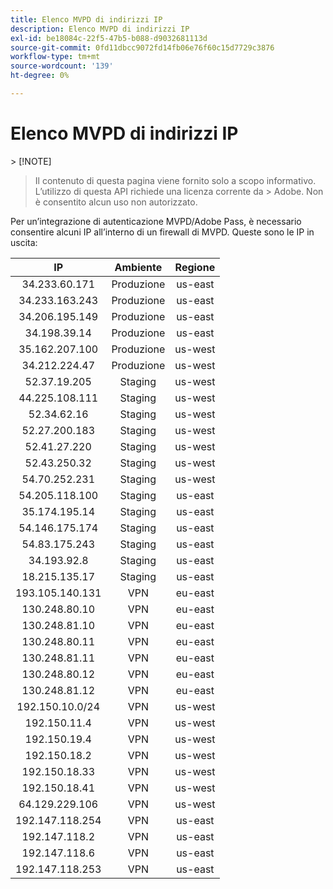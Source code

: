 ```yaml
---
title: Elenco MVPD di indirizzi IP
description: Elenco MVPD di indirizzi IP
exl-id: be18084c-22f5-47b5-b088-d9032681113d
source-git-commit: 0fd11dbcc9072fd14fb06e76f60c15d7729c3876
workflow-type: tm+mt
source-wordcount: '139'
ht-degree: 0%

---
```



# Elenco MVPD di indirizzi IP

&#x200B;> [!NOTE]
>
>Il contenuto di questa pagina viene fornito solo a scopo informativo. L’utilizzo di questa API richiede una licenza corrente da
>&#x200B;> Adobe. Non è consentito alcun uso non autorizzato.

Per un’integrazione di autenticazione MVPD/Adobe Pass, è necessario consentire alcuni IP all’interno di un firewall di MVPD. Queste sono le
IP in uscita:

| IP | Ambiente | Regione |
|:---------------:|:-----------:|:-------:|
| 34.233.60.171 | Produzione | us-east |
| 34.233.163.243 | Produzione | us-east |
| 34.206.195.149 | Produzione | us-east |
| 34.198.39.14 | Produzione | us-east |
| 35.162.207.100 | Produzione | us-west |
| 34.212.224.47 | Produzione | us-west |
| 52.37.19.205 | Staging | us-west |
| 44.225.108.111 | Staging | us-west |
| 52.34.62.16 | Staging | us-west |
| 52.27.200.183 | Staging | us-west |
| 52.41.27.220 | Staging | us-west |
| 52.43.250.32 | Staging | us-west |
| 54.70.252.231 | Staging | us-west |
| 54.205.118.100 | Staging | us-east |
| 35.174.195.14 | Staging | us-east |
| 54.146.175.174 | Staging | us-east |
| 54.83.175.243 | Staging | us-east |
| 34.193.92.8 | Staging | us-east |
| 18.215.135.17 | Staging | us-east |
| 193.105.140.131 | VPN | eu-east |
| 130.248.80.10 | VPN | eu-east |
| 130.248.81.10 | VPN | eu-east |
| 130.248.80.11 | VPN | eu-east |
| 130.248.81.11 | VPN | eu-east |
| 130.248.80.12 | VPN | eu-east |
| 130.248.81.12 | VPN | eu-east |
| 192.150.10.0/24 | VPN | us-west |
| 192.150.11.4 | VPN | us-west |
| 192.150.19.4 | VPN | us-west |
| 192.150.18.2 | VPN | us-west |
| 192.150.18.33 | VPN | us-west |
| 192.150.18.41 | VPN | us-west |
| 64.129.229.106 | VPN | us-west |
| 192.147.118.254 | VPN | us-east |
| 192.147.118.2 | VPN | us-east |
| 192.147.118.6 | VPN | us-east |
| 192.147.118.253 | VPN | us-east |
